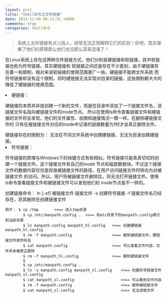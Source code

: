 ```yaml
---
layout: post
title: "Shell命令之文件链接"
date: 2014-11-06 00:12:51 +0800
comments: true
categories: Shell命令
---
```

>系统上文件链接有点儿恼人，经常无法正常解释它们的区别！好吧，其实理解了他们的原理那么他们也没那么容易混淆了！
<p>在Linux系统上存在这两种文件链接方式，他们分别是硬链接和软链接，其中软链接也称为符号链接。其实硬链接和
软链接之间还是存在不少差别，由于硬链接存在着一些限制，相对来讲软链接的使用范围更广一些。硬链接不能跨文件系统
而符号链接却没有这个限制，同时硬链接无法实现对目录的链接。这些限制都大大的降低了硬链接的使用范围。
<p>
<li>硬链接：</li>	
<p>硬链接的本质并非是创建一个新的文件，而是在目录中添加了一个链接文件名，该链接文件名指向被链接文件的inode节点。
所以在使用ls命令查看链接文件和被链接的文件将会发现，他们的文件属性、权限和链接情况一模一样。在删除硬链接文件时
只有在被链接文件对应的inode中记录的链接数量为1时才会真正删除文件。
</p>
硬链接存在的限制为： 无法在不同文件系统中创建硬链接、无法为目录创建硬链接。

<li>符号链接：</li>	
<p>
符号链接的原理与Windows下的快捷方式有些相似，符号链接可是真真切切的创建一个链接文件。这个链接文件有自己的inode
节点和磁盘数据块。不过这个链接文件的数据内容仅仅是存放被链接文件的路径，在用户访问链接文件时转向为对被链接文件
的访问。所以，用户将被链接文件删除后，将无法打开链接文件。使用ls命令查看链接文件和被链接文件可以发现他们的
inode节点是不一样的。
</p>

<p>创建链接命令：
ln	[-sf] 被链接文件 链接文件  
-s 创建符号链接  
-f 链接文件名已经存在，将其删除在创建链接文件  
</p>

	例子：	$ cp /tmp		<<== 进入tmp目录  
			$ cp /etc/manpath.config .	<<== 将etc目录下的manpath.config拷贝到当前目录  
			$ ln manpath.config manpath_hl.config	<<== 创建硬链接manpath_hl.config  
			$ rm -f manpath.config					<<== 删除被链接文件，硬链接文件依然存在
			$ cat manpath.config					<<== 可以查看文件内容，文件并未被真正删除  
			$ rm -f manpath_hl.config				<<== 删除硬链接文件  
			$ 
			$ cp /etc/manpath.config .
			$ ln -s manpath.config manpath_sl.config	<<== 创建符号链接文件manpath_sl.config  
			$ cat manpath_sl.config						<<== 可以看到文件内容
			$ rm -f manpath.config						<<== 删除被链接文件  
			$ cat manpath_sl.config						<<== 无法读取文件

